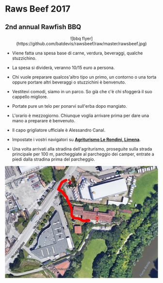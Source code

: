 # Raws Beef 2017
## 2nd annual Rawfish BBQ

<p style="text-align: center;">
![bbq flyer](https://github.com/batdevis/rawsbeef/raw/master/rawsbeef.jpg)
</p>

* Viene fatta una spesa base di carne, verdura, beveraggi, qualche stuzzichino.
* La spesa si dividerà, veranno 10/15 euro a persona.
* Chi vuole preparare qualcos'altro tipo un primo, un contorno o una torta oppure portare altri beveraggi o stuzzichini è benvenuto.
 
* Vestitevi comodi, siamo in un parco. So già che c'è chi sfoggerà il suo cappello migliore.
* Portate pure un telo per ponarvi sull'erba dopo mangiato.
* L'orario è mezzogiorno. Chiunque voglia arrivare prima per dare una mano a preparare è benvenuto.
* Il capo grigliatore ufficiale è Alessandro Canal.
 
* Impostate i vostri navigatori su **[Agriturismo Le Rondini, Limena](https://www.google.it/maps/place/Agriturismo+Le+Rondini/@45.456743,11.8566064,789m/data=!3m1!1e3!4m5!3m4!1s0x477ed734eef9ee8b:0xc333549d9b71bd78!8m2!3d45.4567497!4d11.8591663)**.
* Una volta arrivati alla stradina dell'agriturismo, proseguite sulla strada principale per 100 m, parcheggiate al parcheggio dei camper, entrate a piedi dalla stradina prima del parcheggio.

![park and walk](https://github.com/batdevis/rawsbeef/raw/master/agripath.png)
